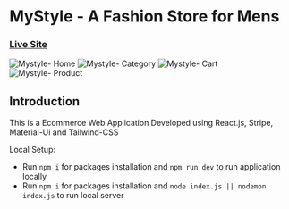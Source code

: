 # MyStyle - A Fashion Store for Mens

### [Live Site](https://https://mystyle.onrender.com)

![Mystyle- Home](https://i.postimg.cc/SNMZHbd5/home-mystle.png) 
![Mystyle- Category](https://i.postimg.cc/mgcFmTSz/category-mystyle.png)
![Mystyle- Cart](https://i.postimg.cc/Sx0ypqhz/cart-mystyle.png)
![Mystyle- Product](https://i.postimg.cc/bv9bt3T3/product-mystyle.png)

## Introduction
This is a Ecommerce Web Application Developed using React.js, Stripe, Material-Ui and Tailwind-CSS

Local Setup:

- Run ```npm i``` for packages installation and ```npm run dev``` to run application locally
- Run ```npm i``` for packages installation and ```node index.js || nodemon index.js``` to run local server
